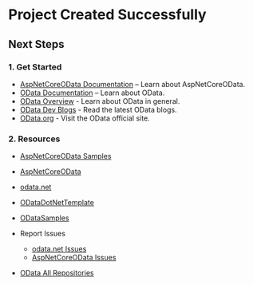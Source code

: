 ﻿# Project Created Successfully  

## Next Steps  

### 1. Get Started  
- [AspNetCoreOData Documentation](https://learn.microsoft.com/odata/webapi/getting-started) – Learn about AspNetCoreOData.  
- [OData Documentation](https://docs.microsoft.com/odata/) – Learn about OData.
- [OData Overview](https://learn.microsoft.com/odata/overview) - Learn about OData in general.
- [OData Dev Blogs](https://devblogs.microsoft.com/search?query=OData&blogs=%2Fodata%2F) - Read the latest OData blogs.
- [OData.org](https://www.odata.org/) - Visit the OData official site.

### 2. Resources  
- [AspNetCoreOData Samples](https://github.com/OData/AspNetCoreOData/tree/main/sample)
- [AspNetCoreOData](https://github.com/OData/AspNetCoreOData)
- [odata.net](https://github.com/OData/odata.net)
- [ODataDotNetTemplate](https://github.com/OData/ODataDotNetTemplate)
- [ODataSamples](https://github.com/OData/ODataSamples)

- Report Issues
   - [odata.net Issues](https://github.com/OData/odata.net/issues)
   - [AspNetCoreOData Issues](https://github.com/OData/AspNetCoreOData/issues)
- [OData All Repositories](https://github.com/OData)